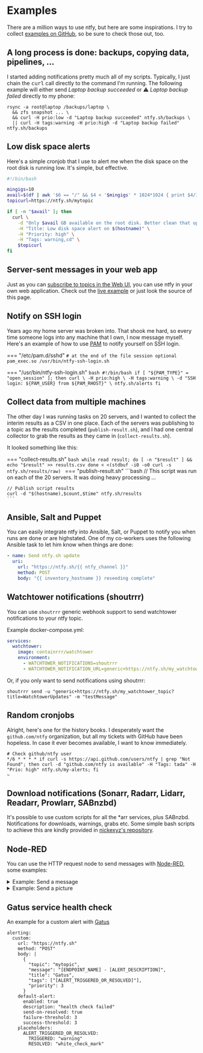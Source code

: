 # Examples

There are a million ways to use ntfy, but here are some inspirations. I try to collect
<a href="https://github.com/binwiederhier/ntfy/tree/main/examples">examples on GitHub</a>, so be sure to check
those out, too.

## A long process is done: backups, copying data, pipelines, ...
I started adding notifications pretty much all of my scripts. Typically, I just chain the <tt>curl</tt> call
directly to the command I'm running. The following example will either send <i>Laptop backup succeeded</i>
or ⚠️ <i>Laptop backup failed</i> directly to my phone:

```
rsync -a root@laptop /backups/laptop \
  && zfs snapshot ... \
  && curl -H prio:low -d "Laptop backup succeeded" ntfy.sh/backups \
  || curl -H tags:warning -H prio:high -d "Laptop backup failed" ntfy.sh/backups
```

## Low disk space alerts
Here's a simple cronjob that I use to alert me when the disk space on the root disk is running low. It's simple, but 
effective. 

``` bash 
#!/bin/bash

mingigs=10
avail=$(df | awk '$6 == "/" && $4 < '$mingigs' * 1024*1024 { print $4/1024/1024 }')
topicurl=https://ntfy.sh/mytopic

if [ -n "$avail" ]; then
  curl \
    -d "Only $avail GB available on the root disk. Better clean that up." \
    -H "Title: Low disk space alert on $(hostname)" \
    -H "Priority: high" \
    -H "Tags: warning,cd" \
    $topicurl
fi
```

## Server-sent messages in your web app
Just as you can [subscribe to topics in the Web UI](subscribe/web.md), you can use ntfy in your own
web application. Check out the <a href="/example.html">live example</a> or just look the source of this page.

## Notify on SSH login
Years ago my home server was broken into. That shook me hard, so every time someone logs into any machine that I
own, I now message myself. Here's an example of how to use <a href="https://en.wikipedia.org/wiki/Linux_PAM">PAM</a>
to notify yourself on SSH login.

=== "/etc/pam.d/sshd"
    ```
    # at the end of the file
    session optional pam_exec.so /usr/bin/ntfy-ssh-login.sh
    ```

=== "/usr/bin/ntfy-ssh-login.sh"
    ```bash
    #!/bin/bash
    if [ "${PAM_TYPE}" = "open_session" ]; then
      curl \
        -H prio:high \
        -H tags:warning \
        -d "SSH login: ${PAM_USER} from ${PAM_RHOST}" \
        ntfy.sh/alerts
    fi
    ```

## Collect data from multiple machines
The other day I was running tasks on 20 servers, and I wanted to collect the interim results
as a CSV in one place. Each of the servers was publishing to a topic as the results completed (`publish-result.sh`), 
and I had one central collector to grab the results as they came in (`collect-results.sh`).

It looked something like this:

=== "collect-results.sh"
    ```bash
    while read result; do
      [ -n "$result" ] && echo "$result" >> results.csv
    done < <(stdbuf -i0 -o0 curl -s ntfy.sh/results/raw)
    ```
=== "publish-result.sh" 
    ```bash
    // This script was run on each of the 20 servers. It was doing heavy processing ...
    
    // Publish script results
    curl -d "$(hostname),$count,$time" ntfy.sh/results
    ```

## Ansible, Salt and Puppet
You can easily integrate ntfy into Ansible, Salt, or Puppet to notify you when runs are done or are highstated.
One of my co-workers uses the following Ansible task to let him know when things are done:

```yml
- name: Send ntfy.sh update
  uri:
    url: "https://ntfy.sh/{{ ntfy_channel }}"
    method: POST
    body: "{{ inventory_hostname }} reseeding complete"
```

## Watchtower notifications (shoutrrr)
You can use `shoutrrr` generic webhook support to send watchtower notifications to your ntfy topic.

Example docker-compose.yml:
```yml
services:
  watchtower:
    image: containrrr/watchtower
    environment:
      - WATCHTOWER_NOTIFICATIONS=shoutrrr
      - WATCHTOWER_NOTIFICATION_URL=generic+https://ntfy.sh/my_watchtower_topic?title=WatchtowerUpdates
```

Or, if you only want to send notifications using shoutrrr:
```
shoutrrr send -u "generic+https://ntfy.sh/my_watchtower_topic?title=WatchtowerUpdates" -m "testMessage"
```

## Random cronjobs
Alright, here's one for the history books. I desperately want the `github.com/ntfy` organization, but all my tickets with
GitHub have been hopeless. In case it ever becomes available, I want to know immediately.

``` cron
# Check github/ntfy user
*/6 * * * * if curl -s https://api.github.com/users/ntfy | grep "Not Found"; then curl -d "github.com/ntfy is available" -H "Tags: tada" -H "Prio: high" ntfy.sh/my-alerts; fi
~           
```

## Download notifications (Sonarr, Radarr, Lidarr, Readarr, Prowlarr, SABnzbd)
It's possible to use custom scripts for all the *arr services, plus SABnzbd. Notifications for downloads, warnings, grabs etc.
Some simple bash scripts to achieve this are kindly provided in [nickexyz's repository](https://github.com/nickexyz/ntfy-shellscripts). 

## Node-RED
You can use the HTTP request node to send messages with [Node-RED](https://nodered.org), some examples:

<details>
<summary>Example: Send a message</summary>
```
[
  {
    "id": "8f09d37dd5773f88",
    "type": "http request",
    "z": "ff3ad4e1.d3415",
    "name": "ntfy",
    "method": "POST",
    "ret": "txt",
    "paytoqs": "ignore",
    "url": "https://example.com/topic",
    "tls": "",
    "persist": false,
    "proxy": "",
    "authType": "",
    "senderr": false,
    "credentials": {},
    "x": 1410,
    "y": 740,
    "wires": [
      []
    ]
  },
  {
    "id": "2603f296b25fe351",
    "type": "function",
    "z": "ff3ad4e1.d3415",
    "name": "data",
    "func": "msg.payload = \"Something happened\";\nmsg.headers = {};\nmsg.headers['tags'] = 'house';\nmsg.headers['X-Title'] = 'Home Assistant';\n\nreturn msg;",
    "outputs": 1,
    "noerr": 0,
    "initialize": "",
    "finalize": "",
    "libs": [],
    "x": 1290,
    "y": 740,
    "wires": [
      [
        "8f09d37dd5773f88"
      ]
    ]
  },
  {
    "id": "d2351ed0720a239f",
    "type": "inject",
    "z": "ff3ad4e1.d3415",
    "name": "Manual start",
    "props": [
      {
        "p": "payload"
      },
      {
        "p": "topic",
        "vt": "str"
      }
    ],
    "repeat": "",
    "crontab": "",
    "once": false,
    "onceDelay": "20",
    "topic": "",
    "payload": "",
    "payloadType": "date",
    "x": 1150,
    "y": 740,
    "wires": [
      [
        "2603f296b25fe351"
      ]
    ]
  }
]
```
</details>

<details>
<summary>Example: Send a picture</summary>
```
[
  {
    "id": "726d0d75d6c0f70e",
    "type": "http request",
    "z": "ff3ad4e1.d3415",
    "name": "Download jpeg",
    "method": "GET",
    "ret": "bin",
    "paytoqs": "ignore",
    "url": "https://www.google.com/images/branding/googlelogo/1x/googlelogo_color_272x92dp.png",
    "tls": "",
    "persist": false,
    "proxy": "",
    "authType": "",
    "senderr": false,
    "credentials": {},
    "x": 1320,
    "y": 780,
    "wires": [
      [
        "730dbbc9dbf1ed8a"
      ]
    ]
  },
  {
    "id": "730dbbc9dbf1ed8a",
    "type": "function",
    "z": "ff3ad4e1.d3415",
    "name": "data",
    "func": "msg.payload = msg.payload;\nmsg.headers = {};\nmsg.headers['tags'] = 'house';\nmsg.headers['X-Title'] = 'Home Assistant - Picture';\n\nreturn msg;",
    "outputs": 1,
    "noerr": 0,
    "initialize": "",
    "finalize": "",
    "libs": [],
    "x": 1470,
    "y": 780,
    "wires": [
      [
        "592f424b37f76f5c"
      ]
    ]
  },
  {
    "id": "592f424b37f76f5c",
    "type": "http request",
    "z": "ff3ad4e1.d3415",
    "name": "ntfy",
    "method": "PUT",
    "ret": "bin",
    "paytoqs": "ignore",
    "url": "https://example.com/topic",
    "tls": "",
    "persist": false,
    "proxy": "",
    "authType": "",
    "senderr": false,
    "x": 1590,
    "y": 780,
    "wires": [
      []
    ]
  },
  {
    "id": "8aa06dda3c902f6a",
    "type": "inject",
    "z": "ff3ad4e1.d3415",
    "name": "Manual start",
    "props": [
      {
        "p": "payload"
      },
      {
        "p": "topic",
        "vt": "str"
      }
    ],
    "repeat": "",
    "crontab": "",
    "once": false,
    "onceDelay": "20",
    "topic": "",
    "payload": "",
    "payloadType": "date",
    "x": 1150,
    "y": 780,
    "wires": [
      [
        "726d0d75d6c0f70e"
      ]
    ]
  }
]
```
</details>

## Gatus service health check

An example for a custom alert with <a href="https://github.com/TwiN/gatus">Gatus</a>
```
alerting:
  custom:
    url: "https://ntfy.sh"
    method: "POST"
    body: |
      {
        "topic": "mytopic",
        "message": "[ENDPOINT_NAME] - [ALERT_DESCRIPTION]",
        "title": "Gatus",
        "tags": ["[ALERT_TRIGGERED_OR_RESOLVED]"],
        "priority": 3
      }
    default-alert:
      enabled: true
      description: "health check failed"
      send-on-resolved: true
      failure-threshold: 3
      success-threshold: 3
    placeholders:
      ALERT_TRIGGERED_OR_RESOLVED:
        TRIGGERED: "warning"
        RESOLVED: "white_check_mark"
```
